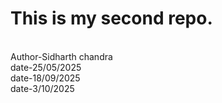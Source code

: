 # This is my second repo.
<br>
Author-Sidharth chandra
<br>
date-25/05/2025
<br>
date-18/09/2025
<br>
date-3/10/2025
